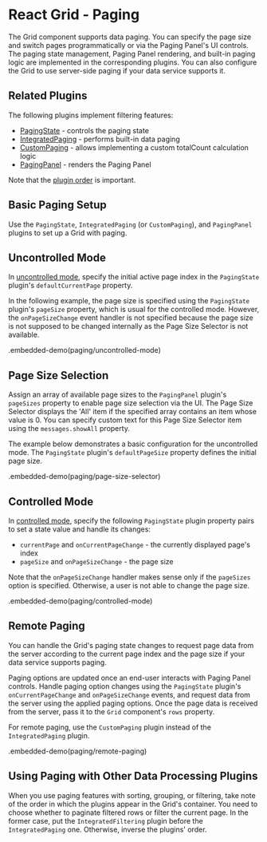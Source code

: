 # React Grid - Paging

The Grid component supports data paging. You can specify the page size and switch pages programmatically or via the Paging Panel's UI controls. The paging state management, Paging Panel rendering, and built-in paging logic are implemented in the corresponding plugins. You can also configure the Grid to use server-side paging if your data service supports it.

## Related Plugins

The following plugins implement filtering features:

- [PagingState](../reference/paging-state.md) - controls the paging state
- [IntegratedPaging](../reference/integrated-paging.md) - performs built-in data paging
- [CustomPaging](../reference/custom-paging.md) - allows implementing a custom totalCount calculation logic
- [PagingPanel](../reference/paging-panel.md) - renders the Paging Panel

Note that the [plugin order](./plugin-overview.md#plugin-order) is important.

## Basic Paging Setup

Use the `PagingState`, `IntegratedPaging` (or `CustomPaging`), and `PagingPanel` plugins to set up a Grid with paging.

## Uncontrolled Mode

In [uncontrolled mode](controlled-and-uncontrolled-modes.md), specify the initial active page index in the `PagingState` plugin's `defaultCurrentPage` property.

In the following example, the page size is specified using the `PagingState` plugin's `pageSize` property, which is usual for the controlled mode. However, the `onPageSizeChange` event handler is not specified because the page size is not supposed to be changed internally as the Page Size Selector is not available.

.embedded-demo(paging/uncontrolled-mode)

## Page Size Selection

Assign an array of available page sizes to the `PagingPanel` plugin's `pageSizes` property to enable page size selection via the UI. The Page Size Selector displays the 'All' item if the specified array contains an item whose value is 0. You can specify custom text for this Page Size Selector item using the `messages.showAll` property.

The example below demonstrates a basic configuration for the uncontrolled mode. The `PagingState` plugin's `defaultPageSize` property defines the initial page size.

.embedded-demo(paging/page-size-selector)

## Controlled Mode

In [controlled mode](controlled-and-uncontrolled-modes.md), specify the following `PagingState` plugin property pairs to set a state value and handle its changes:

- `currentPage` and `onCurrentPageChange` - the currently displayed page's index
- `pageSize` and `onPageSizeChange` - the page size

Note that the `onPageSizeChange` handler makes sense only if the `pageSizes` option is specified. Otherwise, a user is not able to change the page size.

.embedded-demo(paging/controlled-mode)

## Remote Paging

You can handle the Grid's paging state changes to request page data from the server according to the current page index and the page size if your data service supports paging.

Paging options are updated once an end-user interacts with Paging Panel controls. Handle paging option changes using the `PagingState` plugin's `onCurrentPageChange` and `onPageSizeChange` events, and request data from the server using the applied paging options. Once the page data is received from the server, pass it to the `Grid` component's `rows` property.

For remote paging, use the `CustomPaging` plugin instead of the `IntegratedPaging` plugin.

.embedded-demo(paging/remote-paging)

## Using Paging with Other Data Processing Plugins

When you use paging features with sorting, grouping, or filtering, take note of the order in which the plugins appear in the Grid's container. You need to choose whether to paginate filtered rows or filter the current page. In the former case, put the `IntegratedFiltering` plugin before the `IntegratedPaging` one. Otherwise, inverse the plugins' order.
